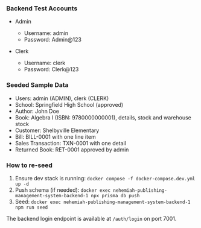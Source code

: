 ### Backend Test Accounts

- Admin

  - Username: admin
  - Password: Admin@123

- Clerk
  - Username: clerk
  - Password: Clerk@123

### Seeded Sample Data

- Users: admin (ADMIN), clerk (CLERK)
- School: Springfield High School (approved)
- Author: John Doe
- Book: Algebra I (ISBN: 9780000000001), details, stock and warehouse stock
- Customer: Shelbyville Elementary
- Bill: BILL-0001 with one line item
- Sales Transaction: TXN-0001 with one detail
- Returned Book: RET-0001 approved by admin

### How to re-seed

1. Ensure dev stack is running: `docker compose -f docker-compose.dev.yml up -d`
2. Push schema (if needed): `docker exec nehemiah-publishing-management-system-backend-1 npx prisma db push`
3. Seed: `docker exec nehemiah-publishing-management-system-backend-1 npm run seed`

The backend login endpoint is available at `/auth/login` on port 7001.
